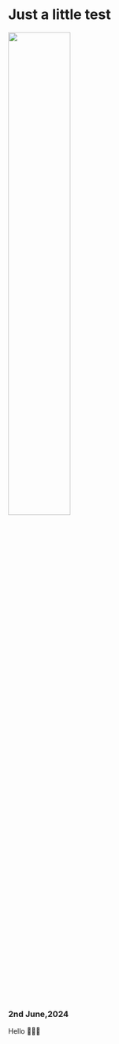 <h1>Just a little test</h1>
<img src="https://encrypted-tbn0.gstatic.com/images?q=tbn:ANd9GcQISvPgSSnRqQ71fIJpotO0eQfaVoKhawlTDQ&s.jpg" width="50%">
<h3>2nd June,2024</h3>
<p>Hello 🫧💗✨</p>

